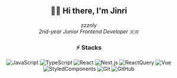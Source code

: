 <div align="center">

## 👋🏻 Hi there, I'm Jinri
<i>
zzznly <br/>
2nd-year Junior Frontend Developer 🇰🇷
</i>

<!--
![HTML5](https://img.shields.io/badge/-HTML5-E34F26?style=flat-square&logo=html5&logoColor=white)
![CSS3](https://img.shields.io/badge/-CSS3-1572B6?style=flat-square&logo=css3)
-->

<br/>

### ⚡️ Stacks

![JavaScript](https://img.shields.io/badge/-JavaScript-black?style=flat-square&logo=javascript)
![TypeScript](https://img.shields.io/badge/-TypeScript-black?style=flat-square&logo=typescript)
![React](https://img.shields.io/badge/-React-black?style=flat-square&logo=react)
![Next.js](https://img.shields.io/badge/-Next.js-black?style=flat-square&logo=nextdotjs)
![ReactQuery](https://img.shields.io/badge/-ReactQuery-black?style=flat-square&logo=reactquery)
![Vue](https://img.shields.io/badge/-Vue.js-black?style=flat-square&logo=vuedotjs)
<br/>
![StyledComponents](https://img.shields.io/badge/-styled%20components-black?style=flat-square&logo=styledcomponents)
![Git](https://img.shields.io/badge/-Git-black?style=flat-square&logo=git)
![GitHub](https://img.shields.io/badge/-GitHub-181717?style=flat-square&logo=github)
</div>
